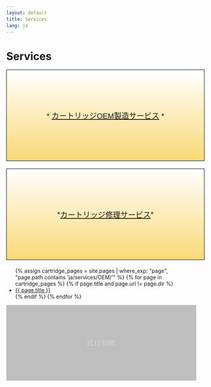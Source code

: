 ```yaml
---
layout: default
title: Services
lang: ja
---
```



# Services


<div style="background: linear-gradient(white, #f9d976); border: 1px solid black; padding: 1.5em; text-align: center; font-size: 20px; font-family: 'Arial', sans-serif; margin: 0 0 1em 0; width: calc(100% - 2em); max-width: 660px; height: 180px; display: flex; align-items: center; justify-content: center;">
  <span style="width:100%;">
    * <a href="/ja/services/oem/01/" style="color: inherit; text-decoration: underline;">カートリッジOEM製造サービス</a> *
  </span>
</div>

<div style="background: linear-gradient(white, #f9d976); border: 1px solid black; padding: 1.5em; text-align: center; font-size: 20px; font-family: 'Arial', sans-serif; margin: 0 0 1em 0; width: calc(100% - 2em); max-width: 660px; height: 180px; display: flex; align-items: center; justify-content: center;">
    * <a href="/ja/services/repair.html" style="color: inherit; text-decoration: underline;">カートリッジ修理サービス</a> *
</div>



<!-- 自动列出 ja/services/OEM 文件夹下的所有页面 -->
<ul>
  {% assign cartridge_pages = site.pages | where_exp: "page", "page.path contains 'ja/services/OEM/'" %}
  {% for page in cartridge_pages %}
    {% if page.title and page.url != page.dir %}
      <li><a href="{{ page.url }}">{{ page.title }}</a></li>
    {% endif %}
  {% endfor %}
</ul>


![Cartridge 3](/assets/products/not-tappable-box.png)

